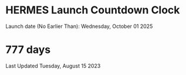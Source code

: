 # HERMES Launch Countdown Clock

Launch date (No Earlier Than): Wednesday, October 01 2025
# 777 days

Last Updated Tuesday, August 15 2023